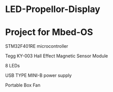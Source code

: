 # LED-Propellor-Display
# Project for Mbed-OS

STM32F401RE microcontroller

Tegg KY-003 Hall Effect Magnetic Sensor Module

8 LEDs

USB TYPE MINI-B power supply

Portable Box Fan
